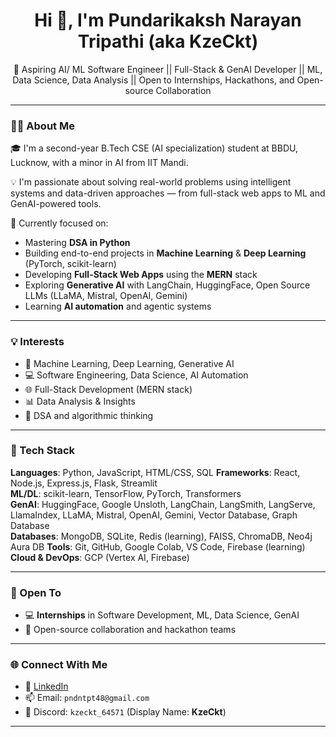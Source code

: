 <h1 align="center">Hi 👋, I'm Pundarikaksh Narayan Tripathi (aka <strong>KzeCkt</strong>)</h1>
<p align="center">
  🚀 Aspiring AI/ ML Software Engineer || Full-Stack & GenAI Developer || ML, Data Science, Data Analysis || Open to Internships, Hackathons, and Open-source Collaboration
</p>

---

### 👨‍💻 About Me

🎓 I'm a second-year B.Tech CSE (AI specialization) student at BBDU, Lucknow, with a minor in AI from IIT Mandi.

💡 I'm passionate about solving real-world problems using intelligent systems and data-driven approaches — from full-stack web apps to ML and GenAI-powered tools.

🧠 Currently focused on:
- Mastering **DSA in Python**
- Building end-to-end projects in **Machine Learning** & **Deep Learning** (PyTorch, scikit-learn)
- Developing **Full-Stack Web Apps** using the **MERN** stack
- Exploring **Generative AI** with LangChain, HuggingFace, Open Source LLMs (LLaMA, Mistral, OpenAI, Gemini)
- Learning **AI automation** and agentic systems

---

### 💡 Interests

- 🧠 Machine Learning, Deep Learning, Generative AI
- 💻 Software Engineering, Data Science, AI Automation
- 🌐 Full-Stack Development (MERN stack)
- 📊 Data Analysis & Insights
- 🧩 DSA and algorithmic thinking

---

### 🔧 Tech Stack

**Languages**: Python, JavaScript, HTML/CSS, SQL 
**Frameworks**: React, Node.js, Express.js, Flask, Streamlit  
**ML/DL**: scikit-learn, TensorFlow, PyTorch, Transformers  
**GenAI**: HuggingFace, Google Unsloth, LangChain, LangSmith, LangServe, LlamaIndex, LLaMA, Mistral, OpenAI, Gemini, Vector Database, Graph Database  
**Databases**: MongoDB, SQLite, Redis (learning), FAISS, ChromaDB, Neo4j Aura DB 
**Tools**: Git, GitHub, Google Colab, VS Code, Firebase (learning)
**Cloud & DevOps**: GCP (Vertex AI, Firebase)

---

### 💼 Open To

- 💻 **Internships** in Software Development, ML, Data Science, GenAI  
- 🤖 Open-source collaboration and hackathon teams

---

### 🌐 Connect With Me

- 🔗 [LinkedIn](https://www.linkedin.com/in/pundarikakshnarayantripathi/)  
- 📫 Email: `pndntpt48@gmail.com`  
- 💬 Discord: `kzeckt_64571` (Display Name: **KzeCkt**)

---
